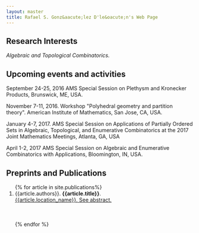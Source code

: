 ```yaml
---
layout: master
title: Rafael S. Gonz&aacute;lez D'le&oacute;n's Web Page
---
```


<h2>Research Interests</h2>

<em>Algebraic and Topological Combinatorics.</em>

<h2>Upcoming events and activities</h2>


<p>September 24-25, 2016 AMS Special Session on Plethysm and Kronecker Products, Brunswick, ME, USA.</p>
<p>November 7-11, 2016. Workshop "Polyhedral geometry and partition theory". American Institute of Mathematics, San Jose, CA, USA.</p>
<p>January 4-7, 2017. AMS Special Session on Applications of Partially Ordered Sets in Algebraic, 
Topological, and Enumerative Combinatorics at the 2017 Joint Mathematics Meetings, Atlanta, GA, USA</p>
<p>April 1-2, 2017 AMS Special Session on Algebraic and Enumerative Combinatorics with Applications, Bloomington, IN, USA.</p>

<h2>Preprints and Publications</h2>

<ol>
{% for article in site.publications%}
<li><table width="95%"><tr> {{article.authors}}. <strong>{{article.title}}</strong>.<br/>
<a href="{{article.location_url}}">{{article.location_name}}.</a> 
<a name="{{article.title}}" href="{{ root_url }}{{ article.url }}" class="showinfo"> See abstract.</a><br/>
</tr></table></li><br/>
{% endfor %}
</ol>
